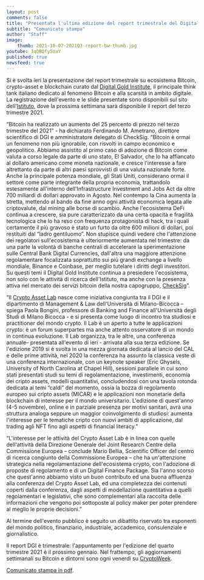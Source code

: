 ```yaml
---
layout: post
comments: false
title: "Presentata l'ultima edizione del report trimestrale del Digital Gold Institute"
subtitle: "Comunicato stampa" 
author: "Staff"
image:
    thumb: 2021-10-07-2021Q3-report-bw-thumb.jpg
youtube: 1qQBQfy5UaY
published: true
newsfeed: true
---
```


Si è svolta ieri la presentazione del report trimestrale su ecosistema Bitcoin, crypto-asset e blockchain curato dal [Digital Gold Institute](https://dgi.io), il principale think tank italiano dedicato al fenomeno Bitcoin e alla scarsità in ambito digitale. La registrazione dell'evento e le slide presentate sono disponibili sul sito dell'[Istituto](https://dgi.io/reports), dove la prossima settimana sarà disponibile il report del terzo trimestre 2021.

“Bitcoin ha realizzato un aumento del 25 percento di prezzo nel terzo trimestre del 2021” - ha dichiarato Ferdinando M. Ametrano, direttore scientifico di DGI e amministratore delegato di CheckSig. “Bitcoin è ormai un fenomeno non più ignorabile, con risvolti in campo economico e geopolitico. Abbiamo assistito al primo caso di adozione di Bitcoin come valuta a corso legale da parte di uno stato, El Salvador, che lo ha affiancato al dollaro americano come moneta nazionale, e cresce l'interesse a fare altrettanto da parte di altri paesi sprovvisti di una valuta nazionale forte.
Anche la principale potenza mondiale, gli Stati Uniti, considerano ormai il settore come parte integrante della propria economia, trattandolo estesamente all'interno dell'Infrastructure Investment and Jobs Act da oltre 700 miliardi di dollari approvato in Agosto.
Nel contempo la Cina aumenta la stretta, mettendo al bando da fine anno ogni attività economica legata alle criptovalute, dal mining alle borse di scambio.
Anche l'ecosistema DeFi continua a crescere, sia pure caratterizzato da una certa opacità e fragilità tecnologica che lo ha reso con frequenza protagonista di hack, tra i quali certamente il più gravoso è stato un furto da oltre 600 milioni di dollari, poi restituiti dal “ladro gentiluomo”.
Non stupisce quindi vedere che l'attenzione dei regolatori sull'ecosistema è ulteriormente aumentata nel trimestre: da una parte la volontà di banche centrali di accelerare la sperimentazione sulle Central Bank Digital Currencies, dall'altra una maggiore attenzione regolamentare focalizzata soprattutto sui più grandi exchange a livello mondiale, Binance e Coinbase, per meglio tutelare i diritti degli investitori.
Su questi temi il Digital Gold Institute continua a presiedere l'ecosistema, non solo con le attività di ricerca dell'Istituto, ma anche con la presenza attiva nel mercato dei servizi bitcoin della nostra capogruppo, [CheckSig](https://checksig.com)”.

“Il [Crypto Asset Lab](https://cryptoassetlab.diseade.unimib.it/) nasce come iniziativa congiunta tra il DGI e il dipartimento di Management & Law dell'Università di Milano-Bicocca – spiega Paola Bongini, professore di Banking and Finance all'Università degli Studi di Milano Bicocca - e si presenta come luogo di incontro tra studiosi e practitioner del mondo crypto. Il Lab è un aperto a tutte le applicazioni crypto: è un forum superpartes ma anche attento osservatore di un mondo in continua evoluzione. Il Lab organizza, tra le altre, una conferenza annuale– presentata all'evento di ieri - arrivata alla sua terza edizione. Se l'edizione 2019 si è svolta in una mezza giornata dedicata al lancio del CAL e delle prime attività,  nel 2020 la conferenza ha assunto la classica veste di una conferenza internazionale, con un keynote speaker (Eric Ghysels, University of North Carolina at Chapel Hill), sessioni parallele in cui sono stati presentati studi su temi di regolamentazione, investimenti, economia dei cripto assets, modelli quantitativi, concludendosi con una tavola rotonda dedicata ai temi “caldi” del momento, ossia la bozza di regolamento europeo sui cripto assets (MICAR) e le applicazioni non monetarie della blockchain di interesse per il mondo universitario. L'edizione di quest'anno (4-5 novembre), online e in parziale presenza per motivi sanitari, avrà una struttura analoga seppure un maggior coinvolgimento di studiosi: aumenta l'interesse per le tematiche cripto con nuovi ambiti di applicazione, dal trading agli NFT fino agli aspetti di financial literacy.”

“L'interesse per le attività del Crypto Asset Lab è in linea con quelle dell'attività della Direzione Generale del Joint Research Centre della Commissione Europea – conclude Mario Bellia, Scientific Officer del centro di ricerca congiunto della Commissione Europea – che ha un'attenzione strategica nella regolamentazione dell'ecosistema crypto, con l'adozione di proposte di regolamento e di un Digital Finance Package. Sia l'anno scorso che quest'anno abbiamo visto un buon contributo ed una buona affluenza alla conferenza del Crypto Asset Lab, ed una completezza dei contenuti coperti dalla conferenza, dagli aspetti di modellazione quantitativa a quelli regolamentari e legislativi, che sono complementari alla raccolta delle informazioni che vengono poi sottoposte al policy maker per poter prendere al meglio le proprie decisioni.”

Al termine dell'evento pubblico è seguito un dibattito riservato tra esponenti del mondo politico, finanziario, industriale, accademico, consulenziale e giornalistico.

Il report DGI è trimestrale: l'appuntamento per l'edizione del quarto trimestre 2021 è il prossimo gennaio. Nel frattempo, gli aggiornamenti settimanali su Bitcoin e dintorni sono ogni venerdì su [CryptoWeek](https://dgi.io/cryptoweek).

[Comunicato stampa in pdf]({{site.baseurl}}/docs/20211007-comunicato-stampa-report-dgi.pdf).
